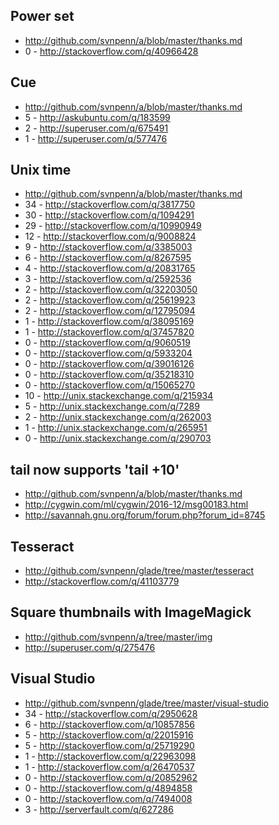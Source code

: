 
Power set
---------------------------------------------------
- http://github.com/svnpenn/a/blob/master/thanks.md
- 0 - http://stackoverflow.com/q/40966428

Cue
---------------------------------------------------
- http://github.com/svnpenn/a/blob/master/thanks.md
- 5 - http://askubuntu.com/q/183599
- 2 - http://superuser.com/q/675491
- 1 - http://superuser.com/q/577476

Unix time
---------------------------------------------------
- http://github.com/svnpenn/a/blob/master/thanks.md
- 34 - http://stackoverflow.com/q/3817750
- 30 - http://stackoverflow.com/q/1094291
- 29 - http://stackoverflow.com/q/10990949
- 12 - http://stackoverflow.com/q/9008824
- 9 - http://stackoverflow.com/q/3385003
- 6 - http://stackoverflow.com/q/8267595
- 4 - http://stackoverflow.com/q/20831765
- 3 - http://stackoverflow.com/q/2592536
- 2 - http://stackoverflow.com/q/32203050
- 2 - http://stackoverflow.com/q/25619923
- 2 - http://stackoverflow.com/q/12795094
- 1 - http://stackoverflow.com/q/38095169
- 1 - http://stackoverflow.com/q/37457820
- 0 - http://stackoverflow.com/q/9060519
- 0 - http://stackoverflow.com/q/5933204
- 0 - http://stackoverflow.com/q/39016126
- 0 - http://stackoverflow.com/q/35218310
- 0 - http://stackoverflow.com/q/15065270
- 10 - http://unix.stackexchange.com/q/215934
- 5 - http://unix.stackexchange.com/q/7289
- 2 - http://unix.stackexchange.com/q/262003
- 1 - http://unix.stackexchange.com/q/265951
- 0 - http://unix.stackexchange.com/q/290703

tail now supports 'tail +10'
----------------------------
- http://github.com/svnpenn/a/blob/master/thanks.md
- http://cygwin.com/ml/cygwin/2016-12/msg00183.html
- http://savannah.gnu.org/forum/forum.php?forum_id=8745

Tesseract
---------
- http://github.com/svnpenn/glade/tree/master/tesseract
- http://stackoverflow.com/q/41103779

Square thumbnails with ImageMagick
----------------------------------
- http://github.com/svnpenn/a/tree/master/img
- http://superuser.com/q/275476

Visual Studio
-------------
- http://github.com/svnpenn/glade/tree/master/visual-studio
- 34 - http://stackoverflow.com/q/2950628
- 6 - http://stackoverflow.com/q/10857856
- 5 - http://stackoverflow.com/q/22015916
- 5 - http://stackoverflow.com/q/25719290
- 1 - http://stackoverflow.com/q/22963098
- 1 - http://stackoverflow.com/q/26470537
- 0 - http://stackoverflow.com/q/20852962
- 0 - http://stackoverflow.com/q/4894858
- 0 - http://stackoverflow.com/q/7494008
- 3 - http://serverfault.com/q/627286
